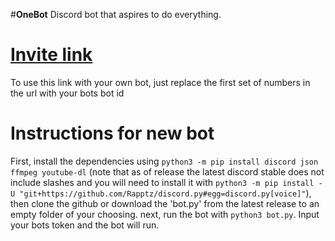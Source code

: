 #**OneBot**
Discord bot that aspires to do everything.

# [Invite link](https://discord.com/oauth2/authorize?client_id=863282370319876127&permissions=8&scope=bot%20applications.commands)
To use this link with your own bot, just replace the first set of numbers in the url with your bots bot id

# **Instructions for new bot**
First, install the dependencies using `python3 -m pip install discord json ffmpeg youtube-dl` (note that as of release the latest discord stable does not include slashes and you will need to install it with `python3 -m pip install -U "git+https://github.com/Rapptz/discord.py#egg=discord.py[voice]"`), then clone the github or download the 'bot.py' from the latest release to an empty folder of your choosing. next, run the bot with `python3 bot.py`. Input your bots token and the bot will run. 
